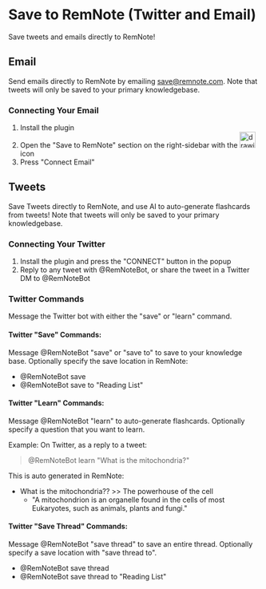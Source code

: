# Save to RemNote (Twitter and Email)

Save tweets and emails directly to RemNote!

## Email

Send emails directly to RemNote by emailing save@remnote.com. Note that tweets will only be saved to your primary knowledgebase.

### Connecting Your Email

1. Install the plugin
2. Open the "Save to RemNote" section on the right-sidebar with the <img src="https://i.imgur.com/tarT4TU.png" alt="drawing" width="32" height="32" style="margin:0px;"/> icon
3. Press "Connect Email"

## Tweets

Save Tweets directly to RemNote, and use AI to auto-generate flashcards from tweets! Note that tweets will only be saved to your primary knowledgebase.

### Connecting Your Twitter

1. Install the plugin and press the "CONNECT" button in the popup
2. Reply to any tweet with @RemNoteBot, or share the tweet in a Twitter DM to @RemNoteBot

### Twitter Commands

Message the Twitter bot with either the "save" or "learn" command.

#### Twitter "Save" Commands:

Message @RemNoteBot "save" or "save to" to save to your knowledge base. Optionally specify the save location in RemNote:

- @RemNoteBot save
- @RemNoteBot save to "Reading List"

#### Twitter "Learn" Commands:

Message @RemNoteBot "learn" to auto-generate flashcards. Optionally specify a question that you want to learn.

Example:
On Twitter, as a reply to a tweet:

> @RemNoteBot learn "What is the mitochondria?"

This is auto generated in RemNote:

- What is the mitochondria?? >> The powerhouse of the cell
  - "A mitochondrion is an organelle found in the cells of most Eukaryotes, such as animals, plants and fungi."

#### Twitter "Save Thread" Commands:

Message @RemNoteBot "save thread" to save an entire thread. Optionally specify a save location with "save thread to".

- @RemNoteBot save thread
- @RemNoteBot save thread to "Reading List"
